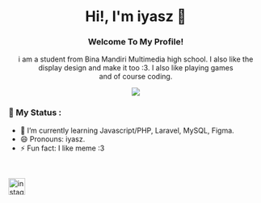 <h1 align="center">
  Hi!, I'm iyasz 👋
</h1>
<h3 align="center">
   Welcome To My Profile!
</h3>
<p align="center">
  i am a student from Bina Mandiri Multimedia high school. I also like the display design and make it too :3. I also like playing games <br> and of course coding.
</p>

<p align="center">
  <img src="https://user-images.githubusercontent.com/69864986/180283239-f215cd9c-9c3c-42c6-b380-7f84754ee365.gif">
</p>

### 💬 My Status :

- 🌱 I’m currently learning Javascript/PHP, Laravel, MySQL, Figma. 
- 😄 Pronouns: iyasz. 
- ⚡ Fun fact: I like meme :3

<br>

 [<img src='https://cdn.jsdelivr.net/npm/simple-icons@3.0.1/icons/instagram.svg' alt='instagram' height='33'>](https://www.instagram.com/yaszavellia/)   
